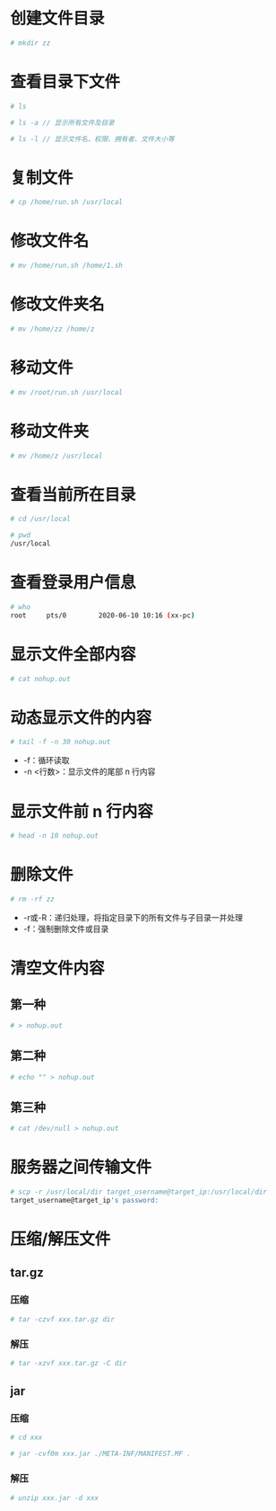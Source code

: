 # 创建文件目录
```bash
# mkdir zz
```

# 查看目录下文件
```bash
# ls

# ls -a // 显示所有文件及目录

# ls -l // 显示文件名、权限、拥有者、文件大小等
```

# 复制文件
```bash
# cp /home/run.sh /usr/local
```

# 修改文件名
```bash
# mv /home/run.sh /home/1.sh
```

# 修改文件夹名
```bash
# mv /home/zz /home/z
```

# 移动文件
```bash
# mv /root/run.sh /usr/local
```

# 移动文件夹
```bash
# mv /home/z /usr/local
```

# 查看当前所在目录
```bash
# cd /usr/local

# pwd
/usr/local
```

# 查看登录用户信息
```bash
# who
root     pts/0        2020-06-10 10:16 (xx-pc)
```

# 显示文件全部内容
```bash
# cat nohup.out
```

# 动态显示文件的内容
```bash
# tail -f -n 30 nohup.out
```

- -f：循环读取
- -n <行数>：显示文件的尾部 n 行内容

# 显示文件前 n 行内容
```bash
# head -n 10 nohup.out
```

# 删除文件
```bash
# rm -rf zz
```

- -r或-R：递归处理，将指定目录下的所有文件与子目录一并处理
- -f：强制删除文件或目录

# 清空文件内容
## 第一种
```bash
# > nohup.out
```

## 第二种
```bash
# echo "" > nohup.out
```

## 第三种
```bash
# cat /dev/null > nohup.out
```

# 服务器之间传输文件
```bash
# scp -r /usr/local/dir target_username@target_ip:/usr/local/dir
target_username@target_ip's password:
```

# 压缩/解压文件
## tar.gz
### 压缩
```bash
# tar -czvf xxx.tar.gz dir
```

### 解压
```bash
# tar -xzvf xxx.tar.gz -C dir
```

## jar
### 压缩
```bash
# cd xxx

# jar -cvf0m xxx.jar ./META-INF/MANIFEST.MF .
```

### 解压
```bash
# unzip xxx.jar -d xxx
```
